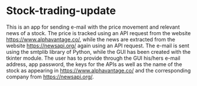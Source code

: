 # Stock-trading-update
This is an app for sending e-mail with the price movement and relevant news of a stock. The price is tracked using an API request from the website https://www.alphavantage.co/, while the news are extracted from the website https://newsapi.org/ again using an API request. The e-mail is sent using the smtplib library of Python, while the GUI has been created with the tkinter module. The user has to provide through the GUI his/hers e-mail address, app password, the keys for the APIs as well as the name of the stock as appearing in https://www.alphavantage.co/ and the corresponding company from https://newsapi.org/.  
